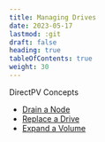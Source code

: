 ```yaml
---
title: Managing Drives
date: 2023-05-17
lastmod: :git
draft: false
heading: true
tableOfContents: true
weight: 30
---
```


DirectPV Concepts

- [Drain a Node](drain-node.md)
- [Replace a Drive](drive-replacement.md)
- [Expand a Volume](volume-expansion.md)